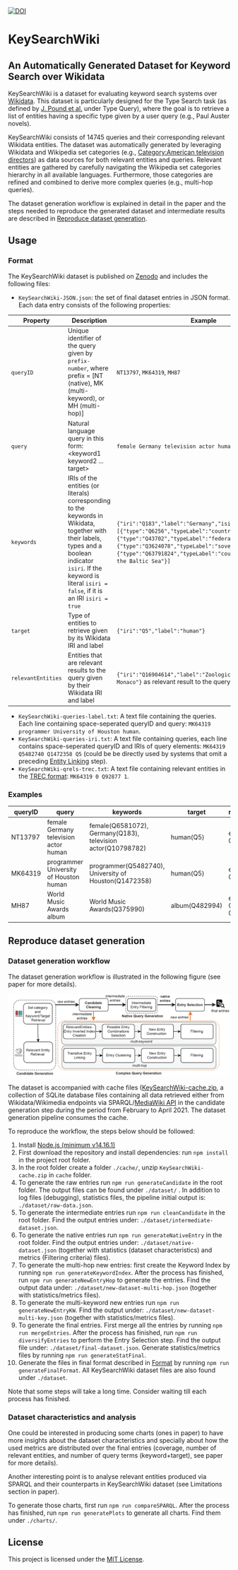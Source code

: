[![DOI](https://zenodo.org/badge/376782518.svg)](https://zenodo.org/badge/latestdoi/376782518)

# KeySearchWiki
## An Automatically Generated Dataset for Keyword Search over Wikidata
KeySearchWiki is a dataset for evaluating keyword search systems over [Wikidata](https://www.wikidata.org/wiki/Wikidata:Main_Page).
This dataset is particularly designed for the Type Search task (as defined by [J. Pound et al.](https://dl.acm.org/doi/pdf/10.1145/1772690.1772769) under Type Query), where the goal is to retrieve a list of entities having a specific type given by a user query (e.g., Paul Auster novels).

KeySearchWiki consists of 14745 queries and their corresponding relevant Wikidata entities.
The dataset was automatically generated by leveraging Wikidata and Wikipedia set categories (e.g., [Category:American television directors](https://www.wikidata.org/wiki/Q8032156)) as data sources for both relevant entities and queries.
Relevant entities are gathered by carefully navigating the Wikipedia set categories hierarchy in all available languages.
Furthermore, those categories are refined and combined to derive more complex queries (e.g., multi-hop queries).

The dataset generation workflow is explained in detail in the paper and the steps needed to reproduce the generated dataset and intermediate results are described in [Reproduce dataset generation](#reproduce-dataset-generation).

## Usage

### Format
The KeySearchWiki dataset is published on [Zenodo](https://doi.org/10.5281/zenodo.4955200) and includes the following files:

- `KeySearchWiki-JSON.json`: the set of final dataset entries in JSON format. Each data entry consists of the following properties:

| Property | Description | Example |
| --- | --- | --- |
| `queryID` | Unique identifier of the query given by `prefix-number`, where prefix = [NT (native), MK (multi-keyword), or MH (multi-hop)] | `NT13797`, `MK64319`, `MH87`|
| `query` | Natural language query in this form: <keyword1 keyword2 ... target>| `female Germany television actor human` |
| `keywords` | IRIs of the entities (or literals) corresponding to the keywords in Wikidata, together with their labels, types and a boolean indicator `isiri`. If the keyword is literal `isiri = false`, if it is an IRI `isiri = true` | `{"iri":"Q183","label":"Germany","isiri":"true","types":[{"type":"Q6256","typeLabel":"country"},{"type":"Q43702","typeLabel":"federation"},{"type":"Q3624078","typeLabel":"sovereign state"},{"type":"Q63791824","typeLabel":"countries bordering the Baltic Sea"}]`|
| `target` | Type of entities to retrieve given by its Wikidata IRI and label | `{"iri":"Q5","label":"human"}` |
| `relevantEntities` | Entities that are relevant results to the query given by their Wikidata IRI and label | `{"iri":"Q16904614","label":"Zoological Garden of Monaco"}` as relevant result to the query `Europe zoo` |

- `KeySearchWiki-queries-label.txt`: A text file containing the queries. Each line containing space-seperated queryID and query: `MK64319 programmer University of Houston human`.
- `KeySearchWiki-queries-iri.txt`: A text file containing queries, each line contains space-seperated queryID and IRIs of query elements: `MK64319 Q5482740 Q1472358 Q5` (could be be directly used by systems that omit a preceding [Entity Linking](https://link.springer.com/content/pdf/10.1007%2F978-3-319-93935-3_5.pdf) step).
- `KeySearchWiki-qrels-trec.txt`: A text file containing relevant entities in the [TREC format](https://trec.nist.gov/data/qrels_eng/): `MK64319 0 Q92877 1`.

### Examples

| queryID | query | keywords | target | relevantEntities
| --- | --- | --- | --- | --- |
| NT13797 | female Germany television actor human | female(Q6581072), Germany(Q183), television actor(Q10798782) | human(Q5) | e.g., Q100220, Q100269|
| MK64319 | programmer University of Houston human | programmer(Q5482740), University of Houston(Q1472358)| human(Q5) | e.g., Q92877, Q6847972|
| MH87 | World Music Awards album | World Music Awards(Q375990) | album(Q482994) | e.g., Q1351397, Q4802828|

## Reproduce dataset generation
### Dataset generation workflow
The dataset generation workflow is illustrated in the following figure (see paper for more details).

![approach!](figs/approach.png)

The dataset is accompanied with cache files ([KeySearchWiki-cache.zip](https://doi.org/10.5281/zenodo.4965398), a collection of SQLite database files containing all data retrieved either from Wikidata/Wikimedia endpoints via SPARQL/[MediaWiki API](https://www.mediawiki.org/wiki/API:Main_page) in the candidate generation step during the period from February to April 2021.
The dataset generation pipeline consumes the cache.

To reproduce the workflow, the steps below should be followed:

1. Install [Node.js (minimum v14.16.1)](https://nodejs.org/en/)
2. First download the repository and install dependencies: run `npm install` in the project root folder.
3. In the root folder create a folder `./cache/`, unzip `KeySearchWiki-cache.zip` in  `cache` folder.
4. To generate the raw entries run `npm run generateCandidate` in the root folder. The output files can be found under `./dataset/` . In addition to log files (debugging), statistics files, the pipeline initial output is: `./dataset/raw-data.json`.
5. To generate the intermediate entries run `npm run cleanCandidate` in the root folder. Find the output entries under: `./dataset/intermediate-dataset.json`.
6. To generate the native entries run `npm run generateNativeEntry` in the root folder. Find the output entries under: `./dataset/native-dataset.json` (together with statistics (dataset characteristics) and metrics (Filtering criteria) files).
7. To generate the multi-hop new entries: first create the Keyword Index by running `npm run generateKeywordIndex`. After the process has finished, run `npm run generateNewEntryHop` to generate the entries. Find the output data under: `./dataset/new-dataset-multi-hop.json` (together with statistics/metrics files).
8. To generate the multi-keyword new entries run `npm run generateNewEntryKW`. Find the output under: `./dataset/new-dataset-multi-key.json` (together with statistics/metrics files).
9. To generate the final entries. First merge all the entries by running `npm run mergeEntries`. After the process has finished, run `npm run diversifyEntries` to perform the Entry Selection step. Find the output file under: `./dataset/final-dataset.json`. Generate statistics/metrics files by running `npm run generateStatFinal`.
10. Generate the files in final format described in [Format](#format) by running `npm run generateFinalFormat`. All KeySearchWiki dataset files are also found under `./dataset`.

Note that some steps will take a long time. Consider waiting till each process has finished.

### Dataset characteristics and analysis
One could be interested in producing some charts (ones in paper) to have more insights about the dataset characteristics and specially about how the used metrics are distributed over the final entries (coverage, number of relevant entities, and number of query terms (keyword+target), see paper for more details).

Another interesting point is to analyse relevant entities produced via SPARQL and their counterparts in KeySearchWiki dataset (see Limitations section in paper).

To generate those charts, first run `npm run compareSPARQL`. After the process has finished, run `npm run generatePlots` to generate all charts. Find them under `./charts/`.

<!---## Cite , consider updating codemeta with paper link and also zenodo metadata-->

## License
This project is licensed under the [MIT License](https://github.com/fusion-jena/KeySearchWiki/blob/master/LICENSE).
